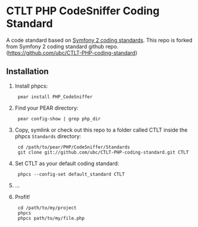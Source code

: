 CTLT PHP CodeSniffer Coding Standard
========================================

A code standard based on [Symfony 2 coding standards](http://symfony.com/doc/current/contributing/code/standards.html). This repo is forked from Symfony 2 coding standard github repo. (https://github.com/ubc/CTLT-PHP-coding-standard)

Installation
------------

1. Install phpcs:

        pear install PHP_CodeSniffer

2. Find your PEAR directory:

        pear config-show | grep php_dir

3. Copy, symlink or check out this repo to a folder called CTLT inside the
   phpcs `Standards` directory:

        cd /path/to/pear/PHP/CodeSniffer/Standards
        git clone git://github.com/ubc/CTLT-PHP-coding-standard.git CTLT

4. Set CTLT as your default coding standard:

        phpcs --config-set default_standard CTLT

5. ...

6. Profit!

        cd /path/to/my/project
        phpcs
        phpcs path/to/my/file.php
